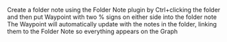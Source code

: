 Create a folder note using the Folder Note plugin by Ctrl+clicking the folder and then put  Waypoint with two % signs on either side into the folder note The Waypoint will automatically update with the notes in the folder, linking them to the Folder Note so everything appears on the Graph